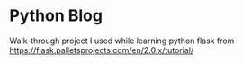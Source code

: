 # Python Blog
Walk-through project I used while learning python flask from https://flask.palletsprojects.com/en/2.0.x/tutorial/
